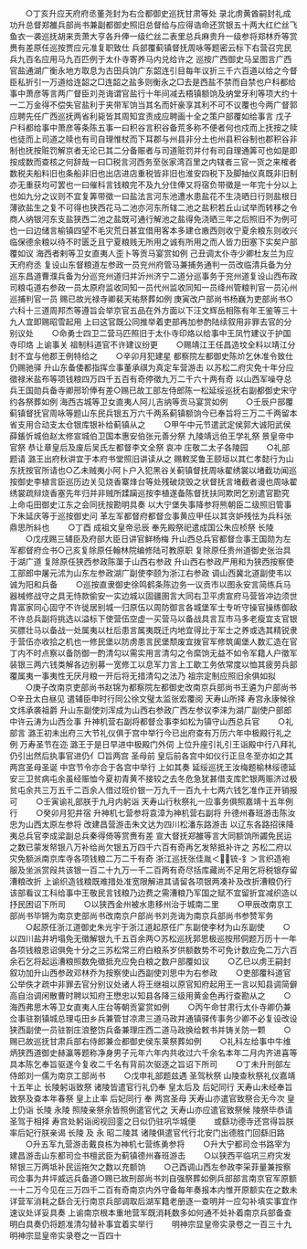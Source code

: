 <!-- { "loadSidebar": true } -->
　　○丁亥升应天府府丞董尧封为右佥都御史巡抚甘肃等处  录北虏黄酋嗣封礼成功升总督郑雒兵部尚书兼副都御史照旧总督给与应得诰命还赏银五十两大红纻丝飞鱼衣一袭巡抚胡来贡萧大亨各升俸一级纻丝二表里总兵麻贵升一级参将郑林乔等赏赉有差原任巡按贾应元准复职致仕  兵部覆蓟镇督抚周咏等题密云标下右营召完民兵九百名应用马九百匹例于太仆寺寄养马内兑给许之  巡按广西御史马呈图言广西官盐通湖广衡永地方取息为古田兵饷广东韶连引目每年议折三千六百道以给之今督臣私折引一万道给连韶之□连韶之盐多则衡永之□去是西盐不禁而自禁也户科都给事中萧彦等言两广督臣刘尧诲谓官盐行十年间减去梧镇额饷及纳堂牙利等项大约十一二万金得不偿失官盐利于夹带军饷当其名而奸豪享其利不可不议覆也今两广督郭应聘先任广西巡抚两省利毙皆其周知宜责成应聘画十全之策户部覆如给事言  戊子户科都给事中萧彦等条陈五事一曰积谷言积谷备荒多称不便者何也戍而上抚按之赎也徒而上司道之赎也有司自理惟杖而下耳郡与州县非分土也州县积谷制也郡积谷非制也抚按赃罚解京者无论已其二分备赈者与司道赃罚并付有司自理通筭可也如是即按成数而查核之何辞哉一曰□税言河西务至张家湾百里之内辖者三官一货之来榷者数税夫船料旧也条船非旧也出店进店重税皆非旧也淮安四税下及脚抽仪真既非旧制亦无重获均可罢也一曰催科言钱粮完不及九分住俸又将宿负带徵是一年完十分以上也如九分之议则不宜复筭带徵一曰盐法言河东池遭水患盐花不生浇晒日行则盐根日薄欲盐生之复不可得也狭西花马二池亦河东所辖二池之盐积若丘山试举而转移之令商人纳银河东支盐狭西二池之盐既可通行解池之盐得免浇晒三年之后照旧不为例可也一曰边储言榆镇四望不毛灾荒日甚宜借用客本多建仓廒西则收宁夏余粮东则收兴临保德余粮以待不时匮乏且宁夏粮贱无所用之诚有所用之而人皆力田塞下实矣户部覆如议  海西者剌等卫女直夷人歪卜等贡马宴赏如例  己丑调太仆寺少卿杜友兰为应天府府丞  复设山东督粮道左参政一员兖州府管马兼捕务通判一员改临清兵备为分巡东昌道曹濮兵备为分巡兖州道归并沂州济宁二道分巡事务于兖州道复设山西布政司粮屯道右参政一员太原府监收同知一员代州监收同知一员绛州管粮判官一员沁州巡捕判官一员  赐已故光禄寺卿裴天祐祭葬如例  庚寅改户部尚书杨巍为吏部尚书○六科十三道周邦杰等遵旨会举京官五品在外方面以下汪文辉岳相陈有年王鉴等三十九人宜即赐昭雪起用  上曰这官既公同推举着吏部再加参酌陆续叙用非罪去官的分别议处
　　○命勇士四卫二营马匹照旧于太仆寺印烙以给事中王凤竹建议于护国寺印烙  上谕事关  祖制科道官不许建议纷更
　　○赐靖江王任昌造坟全料以靖江分封不宜与他郡王例特给之
　　○辛卯月犯建星  都察院左都御史陈炌乞休准令致仕仍赐驰驿  升山东备倭都指挥佥事董承祺为真定车营游击  以苏松二府灾免十年分应徵禄米盐布等项钱粮四万四千五百有奇停徵九万二千六十两有奇  以山西军噪夺总兵王国勋兵备寺卿邢玠俸有差○赐已故工部左侍郎陈一松延绥巡抚右副都御史宋守约各祭葬如例  海西古城等卫女直夷人阿儿吉纳等贡马宴赏如例
　　○壬辰户部覆蓟镇督抚官周咏等题山东民兵银五万六千两系蓟镇额饷今已奉旨将三万二千两留本省支用合动支太仓银库银补给蓟镇从之
　　○甲午中元节遣武定侯郭大诚阳武侯薛鋹忻城伯赵太修宣城伯卫国本惠安伯张元善分祭  九陵靖远伯王学礼祭  景皇帝中官祭  恭让章皇后及废后吴氏左都督李文全祭  哀冲  庄敬二太子各陵园
　　○礼部题请  潞王出府秋讲宜于本府书堂照旧讲读从之  赐敕奖鲁王颐垣以其仁孝懿行为山东抚按官所请也○乙未贼夷小阿卜户入犯黑谷关蓟镇督抚周咏翟绣裳以堵截功闻巡按御史李植言臣巡历边关见烧香寨烽台等处残破烧毁之状督抚言堵截者谩也周咏翟绣裳疏辩烧香塞先年归并非贼所蹂躏巡按李植遂备陈督抚扶同欺罔乞别遣官勘究  上命屯田御史江东之会同抚按勘明具奏  以大宁堡失事降参将熊朝臣二级照旧管事下朱延庆等于巡按御史问  革左军都督府都督佥事黄应甲任以其贪妒残怯为兵科张鼎思所紏也
　　○丁酉  成祖文皇帝忌辰  奉先殿祭祀遣成国公朱应桢祭  长陵
　　○戊戌赐三辅臣及府部大臣日讲官鲜杨梅  升山西总兵官都督佥事王国勋为左军都督府佥书○己亥复除原任翰林院编修陆可教原职  复除原任贵州道御史张治具于湖广道  复除原任狭西参政陈蕖于山西右参政  升山西右参政严用和为狭西按察使工部郎中屠元沭为山东左参政湖广副使李颐为浙江右参政  调山西冀北道副使韦以诚为阳和兵备
　　○巡按直隶御史徐鸣鹤条陈边务一议贡市以图永安言简练兵马器械修战守之具无恃款偷安一实边城以固疆圉言大同右卫平虏宣府马营皆冲边须世胄富家同心固守不许徙居别城一归原伍以周防御言各城堡军士专听守操官操练御敌不许总兵副将挑选以溢标下使营伍空虚一买营马以备战具言互市马多老瘦宜支官银买膘壮马以备战一处属夷以杜后患言属夷既迁内地宜得比于军士之养或选其精锐隶于营伍亦收拾之机也一修民堡以防虏患言民堡颓废宜拨官军修筑阖堡人数汇造在官丁内不时点察以备防御一酌清勾以需实用言清勾之令縻饷无益不如令军籍人户徵军装银三两六钱类解各边别募一宽修工以息军力言上工歇工务依常度以恤其疲劳兵部覆属夷一事夷性无厌月粮一开后将无措清勾之法乃  祖宗定制应照旧余俱如拟
　　○庚子改南京吏部尚书赵锦为都察院左都御史改南京兵部尚书王遴为户部尚书○辛丑太白昼见  遣辅臣申时行同公徐文璧太监张宏覆阅  天寿山所择  寿宫永康候徐文炜承袭祖爵  升山东副使刘浑成为山西右参政广西左参议李涞为湖广副使户部郎中许云涛为山西佥事  升神机营右副将都督佥事李如松为镇守山西总兵官
　　○礼部言  潞王初未出府三大节礼仪俱于宫中举行今已出府查有万历六年中极殿行礼之例  万寿圣节在迩  潞王于是日早进中极殿门外伺  上位升座引礼引王诣殿中行八拜礼仍引出然后执事官进仍亻□旨两宫  圣母前  皇后前各宫中如仪行正旦冬至亦如之其  两宫圣母圣诞  中宫节令亦合于各宫中举行  上如其奏  延绥巡抚王汝梅题榆林绥德延安三卫贫病屯余虽经赈恤今夏初青黄不接较之去冬危急犹甚借支库贮银两赈济过极贫屯余共三万五千二百余人借过班价银一万九千一百九十七两六钱乞准作正开销报可
　　○壬寅谕礼部朕于九月内躬诣  天寿山行秋祭礼一应事务俱照嘉靖十五年例行
　　○癸卯月犯井宿  升神机七营参将袁漳为神机营右副将  升德州春班游击陈汝忠为山西太原左参将  改建昌营游击朱文达为四川松潘东路游击  以辽东各路招徕降夷总兵官李成梁副总兵秦得倚等赏赉有差  宣大督抚郑雒等言大同额饷所蠲免民运之数已蒙发帑银八万补给尚欠银五万四千六百有奇再乞发帑抵补许之  苏松二府以灾免额派南京库寺各项钱粮二万二千有奇  浙江巡抚张佳胤＜锍-釒＞言织造袍服及坐派赏叚共该银一百二十九万一千二百两有奇尽括库藏尚不足用乞将税银存留漕粮改折  上谕织造钱粮既难措处准宽限解进其请留各项银两凑补及改折漕粮仍行该部看议工科给事中王敬民言钱粮乃边费之需漕粮乃军国之赋不宜留折宜减织造以抒民困诏下所司
　　○以狭西金州被水患移州治于城南二里
　　○甲辰改南京工部尚书毕锵为南京吏部尚书改南京户部尚书刘尧诲为南京兵部尚书参赞军务
　　○起原任浙江道御史朱光宇于浙江道起原任广东副使李材为山东副使
　　○以四川盐井坍塌免无徵解银九千五百余两○苏松巡抚郭思极巡按邢侗题万历十一年各项钱粮恩诏俱免十分之三苏松常三府白粮系岁供额数势不可免计数应免二万六百余石乞将起运漕粮照数免徵抵充应免白粮之数户部覆如议
　　○乙巳以虏王嗣封叙功加升山西参政邓林乔为按察使山西副使刘思中为右参政
　　○吏部覆科道官公举佚才疏中非罪去官分别议处诸人将王继祖以原官知府起用王一言以知县调简僻高自治调闲散曹时聘以知府王懋忠以知县各降三级用黄金色再行查勘从之
　　○海西弗思木等卫女直夷人庄台等朝贡宴赏如例
　　○丙午命甘肃行太仆寺卿仍兼佥事驻劄镇城总理屯田乡兵兼管甘凉肃三道马政并通镇驿传事务少卿不必复设改设狭西副使一员驻劄庄浪整饬兵备兼理庄西二道马政换给敕书并铸关防一颗
　　○赐已故巡抚甘肃兵部右侍郎兼佥都御史侯东莱祭葬如例
　　○礼科左给事中牛维炳狭西道御史赫瀛等题称净身男子元年六年内共收过六千余名本年二月内齐进喜等具本陈乞奉旨驱遂今复收二千名有背前次驱逐之旨诏下所司
　　○丁未升刑部左侍郎刘一儒为南京工部尚书
　　○戊申礼部题兹遇  圣驾秋祭  山陵查秋祭礼仪嘉靖十五年止  长陵躬诣致祭  诸陵皆遣官行礼仍奉  皇太后及  后妃同行  天寿山未经奉旨致祭及查本年春祭  皇上止率  后妃同行  奉  两宫圣母  天寿山亦遣官致祭合无今次  皇上仍诣  长陵  永陵  照陵亲祭余皆照例遣官代之  天寿山亦应遣官致祭候  陵祭毕恭请  圣驾于相择  寿宫处躬诣阅视回銮之日似仍驻巩华城便
　　或繇功德寺还宫得旨朕率后妃行朕亲谒  长陵  及  永  昭二陵其  诸陵俱遣官代行北安门出德胜门回繇旧路
　　○升五军九营游击戴良栋为神机七营练勇参将
　　○升大宁都司佥书路宰为建昌游击山东都司佥书檀武臣为蓟镇德州春班游击
　　○以狭西平临巩三府灾发帑银三万两坻补民运拖欠之数以充额饷
　　○己酉调山西左参政李采菲量兼按察司佥事为井坪威远兵备道○赐已故刑部尚书刘自强祭葬如例兵部部言南京官军原额一十二万今见在三万四千二百有奇南京内外守备每年奏报本内惟开原额实在之数未详营军消耗之繇合无行南京兵部调取后湖军籍老册逐一查明并一应勾补填实事宜作速议处详妥具奏  上谕南京根本重地营军既消耗数多如何通不处补着南京兵部备查明白具奏仍将题准清勾替补事宜着实举行
　　明神宗显皇帝实录卷之一百三十九
明神宗显皇帝实录卷之一百四十
